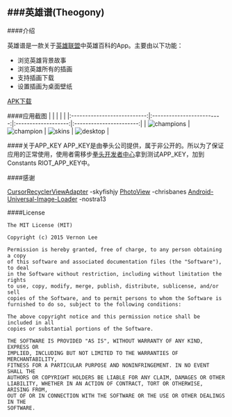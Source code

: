 ###英雄谱(Theogony)
----------------------

####介绍

英雄谱是一款关于[英雄联盟](http://na.leagueoflegends.com/)中英雄百科的App。主要由以下功能： 

* 浏览英雄背景故事
* 浏览英雄所有的插画
* 支持插画下载
* 设置插画为桌面壁纸

[APK下载](apk/theogony.apk)

####应用截图
|                             |                           |                     |                         |
|:---------------------------:|:-------------------------:|:-------------------:|:-----------------------:|
| ![champions](screenshot/champions.png) | ![champion](screenshot/champion.png) | ![skins](screenshot/skins.png) | ![desktop](screenshot/desktop.png) |

####关于APP_KEY
APP_KEY是由拳头公司提供，属于非公开的。所以为了保证应用的正常使用，使用者需移步[拳头开发者中心](https://developer.riotgames.com/)拿到测试APP_KEY，加到Constants RIOT_APP_KEY中。

####感谢

[CursorRecyclerViewAdapter](https://gist.github.com/skyfishjy/443b7448f59be978bc59) -skyfishjy
[PhotoView](https://github.com/chrisbanes/PhotoView) -chrisbanes
[Android-Universal-Image-Loader](https://github.com/nostra13/Android-Universal-Image-Loader) -nostra13

####License

```
The MIT License (MIT)

Copyright (c) 2015 Vernon Lee

Permission is hereby granted, free of charge, to any person obtaining a copy
of this software and associated documentation files (the "Software"), to deal
in the Software without restriction, including without limitation the rights
to use, copy, modify, merge, publish, distribute, sublicense, and/or sell
copies of the Software, and to permit persons to whom the Software is
furnished to do so, subject to the following conditions:

The above copyright notice and this permission notice shall be included in all
copies or substantial portions of the Software.

THE SOFTWARE IS PROVIDED "AS IS", WITHOUT WARRANTY OF ANY KIND, EXPRESS OR
IMPLIED, INCLUDING BUT NOT LIMITED TO THE WARRANTIES OF MERCHANTABILITY,
FITNESS FOR A PARTICULAR PURPOSE AND NONINFRINGEMENT. IN NO EVENT SHALL THE
AUTHORS OR COPYRIGHT HOLDERS BE LIABLE FOR ANY CLAIM, DAMAGES OR OTHER
LIABILITY, WHETHER IN AN ACTION OF CONTRACT, TORT OR OTHERWISE, ARISING FROM,
OUT OF OR IN CONNECTION WITH THE SOFTWARE OR THE USE OR OTHER DEALINGS IN THE
SOFTWARE.
```